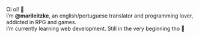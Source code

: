   Oi oi! 👋<br>
I’m <b>@marileitzke</b>, an english/portuguese translator and programming lover, addicted in RPG and games. <br>
I’m currently learning web development. Still in the very beginning tho 💩


<!---
marileitzke/marileitzke is a ✨ special ✨ repository because its `README.md` (this file) appears on your GitHub profile.
You can click the Preview link to take a look at your changes.
--->
